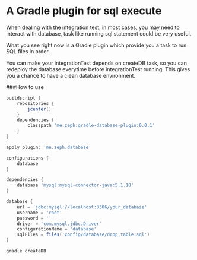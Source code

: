# A Gradle plugin for sql execute

When dealing with the integration test, in most cases, you may need to interact with database, task like running sql statement could be very useful.

What you see right now is a Gradle plugin which provide you a task to run SQL files in order.

You can make your integrationTest depends on createDB task, so you can redeploy the database everytime before integrationTest running. This gives you a chance to have a clean database environment.

###How to use

```groovy
buildscript {
    repositories {
        jcenter()
    }
    dependencies {
        classpath 'me.zeph:gradle-database-plugin:0.0.1'
    }
}

apply plugin: 'me.zeph.database'

configurations {
    database
}

dependencies {
    database 'mysql:mysql-connector-java:5.1.18'
}

database {
    url = 'jdbc:mysql://localhost:3306/your_database'
    username = 'root'
    password = ''
    driver = 'com.mysql.jdbc.Driver'
    configurationName = 'database'
    sqlFiles = files('config/database/drop_table.sql')
}
```

```groovy
gradle createDB
```